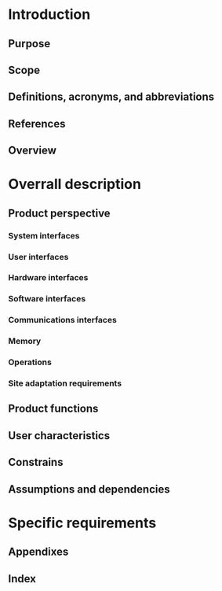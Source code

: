 # Introduction
## Purpose

## Scope
## Definitions, acronyms, and abbreviations
## References
## Overview
# Overrall description
## Product perspective
### System interfaces
### User interfaces
### Hardware interfaces
### Software interfaces
### Communications interfaces
### Memory
### Operations
### Site adaptation requirements
## Product functions
## User characteristics
## Constrains
## Assumptions and dependencies
# Specific requirements
## Appendixes
## Index